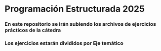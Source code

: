 # Programación Estructurada 2025

### En este repositorio se irán subiendo los archivos de ejercicios prácticos de la cátedra

### Los ejercicios estarán divididos por Eje temático

